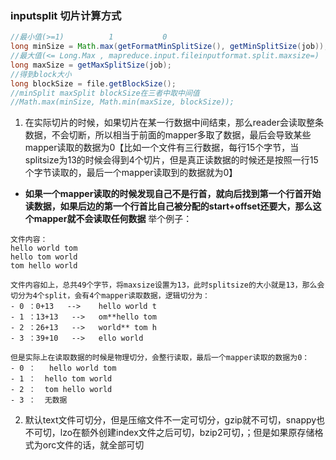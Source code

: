 
### inputsplit 切片计算方式
```java
//最小值(>=1)			1			0
long minSize = Math.max(getFormatMinSplitSize(), getMinSplitSize(job));
//最大值(<= Long.Max , mapreduce.input.fileinputformat.split.maxsize=)
long maxSize = getMaxSplitSize(job);
//得到block大小
long blockSize = file.getBlockSize();
//minSplit maxSplit blockSize在三者中取中间值
//Math.max(minSize, Math.min(maxSize, blockSize));
```
1. 在实际切片的时候，如果切片在某一行数据中间结束，那么reader会读取整条数据，不会切断，所以相当于前面的mapper多取了数据，最后会导致某些mapper读取的数据为0【比如一个文件有三行数据，每行15个字节，当splitsize为13的时候会得到4个切片，但是真正读数据的时候还是按照一行15个字节读取的，最后一个mapper读取到的数据就为0】
- **如果一个mapper读取的时候发现自己不是行首，就向后找到第一个行首开始读数据，如果后边的第一个行首比自己被分配的start+offset还要大，那么这个mapper就不会读取任何数据**
举个例子：
```
文件内容：
hello world tom
hello tom world
tom hello world

文件内容如上，总共49个字节，将maxsize设置为13，此时splitsize的大小就是13，那么会切分为4个split，会有4个mapper读取数据，逻辑切分为：
- 0 ：0+13   -->    hello world t
- 1 ：13+13   -->   om**hello tom
- 2 ：26+13   -->   world** tom h
- 3 ：39+10   -->   ello world

但是实际上在读取数据的时候是物理切分，会整行读取，最后一个mapper读取的数据为0：
- 0 ：   hello world tom
- 1 ：  hello tom world
- 2 ：  tom hello world
- 3 ：  无数据
```


2. 默认text文件可切分，但是压缩文件不一定可切分，gzip就不可切，snappy也不可切，lzo在额外创建index文件之后可切，bzip2可切，；但是如果原存储格式为orc文件的话，就全部可切
